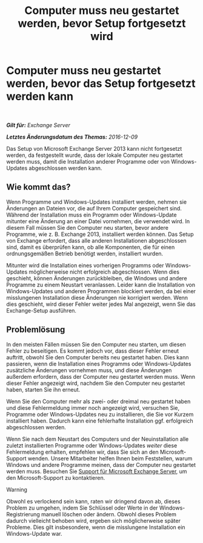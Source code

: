 ﻿---
title: 'Computer muss neu gestartet werden, bevor Setup fortgesetzt wird'
TOCTitle: Computer muss neu gestartet werden, bevor das Setup fortgesetzt werden kann
ms:assetid: f2d8e504-18c1-4b86-9b97-7654d0391b19
ms:mtpsurl: https://technet.microsoft.com/de-de/library/ms.exch.setupreadiness.pendingrebootwindowscomponents(v=EXCHG.150)
ms:contentKeyID: 50477052
ms.date: 04/24/2018
mtps_version: v=EXCHG.150
ms.translationtype: HT
---

# Computer muss neu gestartet werden, bevor das Setup fortgesetzt werden kann

 

_**Gilt für:** Exchange Server_

_**Letztes Änderungsdatum des Themas:** 2016-12-09_

Das Setup von Microsoft Exchange Server 2013 kann nicht fortgesetzt werden, da festgestellt wurde, dass der lokale Computer neu gestartet werden muss, damit die Installation anderer Programme oder von Windows-Updates abgeschlossen werden kann.

## Wie kommt das?

Wenn Programme und Windows-Updates installiert werden, nehmen sie Änderungen an Dateien vor, die auf Ihrem Computer gespeichert sind. Während der Installation muss ein Programm oder Windows-Update mitunter eine Änderung an einer Datei vornehmen, die verwendet wird. In diesem Fall müssen Sie den Computer neu starten, bevor andere Programme, wie z. B. Exchange 2013, installiert werden können. Das Setup von Exchange erfordert, dass alle anderen Installationen abgeschlossen sind, damit es überprüfen kann, ob alle Komponenten, die für einen ordnungsgemäßen Betrieb benötigt werden, installiert wurden.

Mitunter wird die Installation eines vorherigen Programms oder Windows-Updates möglicherweise nicht erfolgreich abgeschlossen. Wenn dies geschieht, können Änderungen zurückbleiben, die Windows und andere Programme zu einem Neustart veranlassen. Leider kann die Installation von Windows-Updates und anderen Programmen blockiert werden, da bei einer misslungenen Installation diese Änderungen nie korrigiert werden. Wenn dies geschieht, wird dieser Fehler weiter jedes Mal angezeigt, wenn Sie das Exchange-Setup ausführen.

## Problemlösung

In den meisten Fällen müssen Sie den Computer neu starten, um diesen Fehler zu beseitigen. Es kommt jedoch vor, dass dieser Fehler erneut auftritt, obwohl Sie den Computer bereits neu gestartet haben. Dies kann passieren, wenn die Installation eines Programms oder Windows-Updates zusätzliche Änderungen vornehmen muss, und diese Änderungen außerdem erfordern, dass der Computer neu gestartet werden muss. Wenn dieser Fehler angezeigt wird, nachdem Sie den Computer neu gestartet haben, starten Sie ihn erneut.

Wenn Sie den Computer mehr als zwei- oder dreimal neu gestartet haben und diese Fehlermeldung immer noch angezeigt wird, versuchen Sie, Programme oder Windows-Updates neu zu installieren, die Sie vor Kurzem installiert haben. Dadurch kann eine fehlerhafte Installation ggf. erfolgreich abgeschlossen werden.

Wenn Sie nach dem Neustart des Computers und der Neuinstallation alle zuletzt installierten Programme oder Windows-Updates *weiter* diese Fehlermeldung erhalten, empfehlen wir, dass Sie sich an den Microsoft-Support wenden. Unsere Mitarbeiter helfen Ihnen beim Feststellen, warum Windows und andere Programme meinen, dass der Computer neu gestartet werden muss. Besuchen Sie [Support für Microsoft Exchange Server](https://go.microsoft.com/fwlink/p/?linkid=525940), um den Microsoft-Support zu kontaktieren.


> [!WARNING]
> Obwohl es verlockend sein kann, raten wir dringend davon ab, dieses Problem zu umgehen, indem Sie Schlüssel oder Werte in der Windows-Registrierung manuell löschen oder ändern. Obwohl dieses Problem dadurch vielleicht behoben wird, ergeben sich möglicherweise später Probleme. Dies gilt insbesondere, wenn die misslungene Installation ein Windows-Update war.


